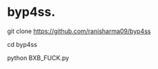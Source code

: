 # byp4ss.        




git clone https://github.com/ranisharma09/byp4ss




cd byp4ss





python BXB_FUCK.py
